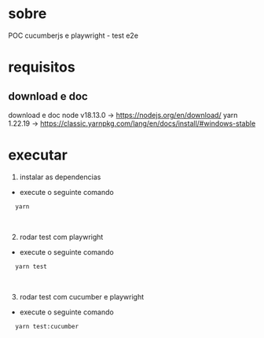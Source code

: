 # sobre

POC cucumberjs e playwright - test e2e

# requisitos

## download e doc

download e doc
node v18.13.0 -> https://nodejs.org/en/download/
yarn 1.22.19 -> https://classic.yarnpkg.com/lang/en/docs/install/#windows-stable

# executar

1. instalar as dependencias

- execute o seguinte comando

```cmd
  yarn
```

</br>

2. rodar test com playwright

- execute o seguinte comando

```cmd
  yarn test
```

</br>

3. rodar test com cucumber e playwright

- execute o seguinte comando

```cmd
  yarn test:cucumber
```
